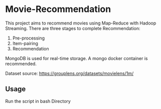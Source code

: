 # Movie-Recommendation

This project aims to recommend movies using Map-Reduce with Hadoop Streaming.
There are three stages to complete Recommendation:

1. Pre-processing
2. Item-pairing
3. Recommendation

MongoDB is used for real-time storage. A mongo docker container is recommended.

Dataset source: https://grouplens.org/datasets/movielens/1m/

## Usage
Run the script in bash Directory

